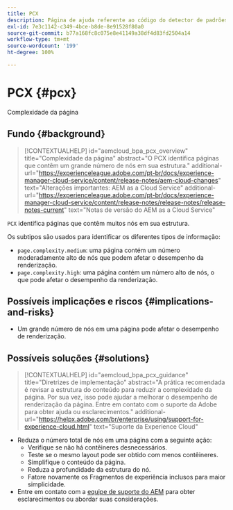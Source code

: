 ```yaml
---
title: PCX
description: Página de ajuda referente ao código do detector de padrões.
exl-id: 7e3c1142-c349-4bce-b8de-8e91528f80a0
source-git-commit: b77a168fc8c075e8e41149a38df4d83fd2504a14
workflow-type: tm+mt
source-wordcount: '199'
ht-degree: 100%

---
```


# PCX {#pcx}

Complexidade da página

## Fundo {#background}

>[!CONTEXTUALHELP]
>id="aemcloud_bpa_pcx_overview"
>title="Complexidade da página"
>abstract="O PCX identifica páginas que contêm um grande número de nós em sua estrutura."
>additional-url="https://experienceleague.adobe.com/pt-br/docs/experience-manager-cloud-service/content/release-notes/aem-cloud-changes" text="Alterações importantes: AEM as a Cloud Service"
>additional-url="https://experienceleague.adobe.com/pt-br/docs/experience-manager-cloud-service/content/release-notes/release-notes/release-notes-current" text="Notas de versão do AEM as a Cloud Service"

`PCX` identifica páginas que contêm muitos nós em sua estrutura.

Os subtipos são usados para identificar os diferentes tipos de informação:

* `page.complexity.medium`: uma página contém um número moderadamente alto de nós que podem afetar o desempenho da renderização.
* `page.complexity.high`: uma página contém um número alto de nós, o que pode afetar o desempenho da renderização.

## Possíveis implicações e riscos {#implications-and-risks}

* Um grande número de nós em uma página pode afetar o desempenho de renderização.

## Possíveis soluções {#solutions}

>[!CONTEXTUALHELP]
>id="aemcloud_bpa_pcx_guidance"
>title="Diretrizes de implementação"
>abstract="A prática recomendada é revisar a estrutura do conteúdo para reduzir a complexidade da página. Por sua vez, isso pode ajudar a melhorar o desempenho de renderização da página. Entre em contato com o suporte da Adobe para obter ajuda ou esclarecimentos."
>additional-url="https://helpx.adobe.com/br/enterprise/using/support-for-experience-cloud.html" text="Suporte da Experience Cloud"

* Reduza o número total de nós em uma página com a seguinte ação:
   * Verifique se não há contêineres desnecessários.
   * Teste se o mesmo layout pode ser obtido com menos contêineres.
   * Simplifique o conteúdo da página.
   * Reduza a profundidade da estrutura do nó.
   * Fatore novamente os Fragmentos de experiência inclusos para maior simplicidade.
* Entre em contato com a [equipe de suporte do AEM](https://helpx.adobe.com/br/enterprise/using/support-for-experience-cloud.html) para obter esclarecimentos ou abordar suas considerações.
